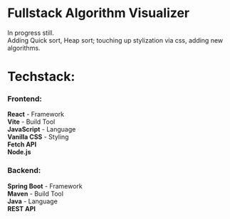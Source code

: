 # Fullstack Algorithm Visualizer

In progress still.        
Adding Quick sort, Heap sort; touching up stylization via css, adding new algorithms.

# Techstack: 

### Frontend:
  **React**   -   Framework       
  **Vite** - Build Tool       
  **JavaScript** - Language            
  **Vanilla CSS** - Styling       
  **Fetch API**           
  **Node.js**

### Backend:       
  **Spring Boot** - Framework          
  **Maven** - Build Tool         
  **Java** - Language            
  **REST API**         
  
  
  
  
  
